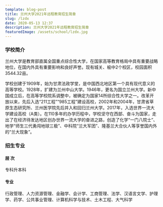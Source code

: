 ```yaml
---
template: blog-post
title: 兰州大学2021年远程教育招生简章
slug: /lzdx
date: 2020-05-13 12:37
description: 兰州大学2021年远程教育招生简章
featuredImage: /assets/school/lzdx.jpg
---
```


### 学校简介

兰州大学是教育部直属全国重点综合性大学，在国家高等教育格局中具有重要战略地位，在国内外具有重要影响和良好声誉。现有城关、榆中2个校区，校园面积3544.32亩。

学校创建于1909年，始为甘肃法政学堂，是中国西北地区第一个具有现代意义的高等学校。1928年，扩建为兰州中山大学。1946年，更名为国立兰州大学。新中国成立后，在高等学校院系调整中，被确定为国家14所综合性大学之一。改革开放以来，先后入选“211工程”“985工程”建设高校，2002年和2004年，甘肃省草原生态研究所、兰州医学院先后并入和回归兰州大学。2017年，入选世界一流大学建设高校（A类）。在110多年的办学历程中，学校坚守在西部、奋斗为国家，走出了在经济待发达地区创办世界一流大学的奋进之路，创造了化学“一门八院士”、地学“师生三代勇闯地球三极”、中科院“兰大军团”、隆基兰大合伙人等享誉国内外的“兰大现象”。



### 招生专业

#### 层 次
专科升本科

#### 专业
行政管理、人力资源管理、金融学、会计学、工商管理、法学、汉语言文学、护理学、药学、公共事业管理、计算机科学与技术、土木工程、大气科学